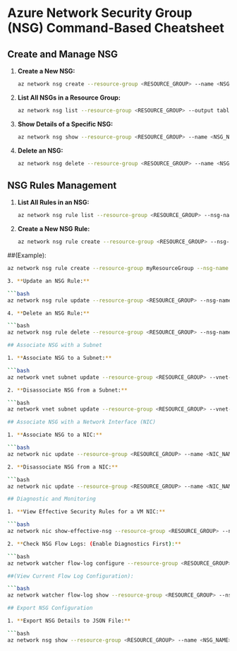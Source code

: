 # Azure Network Security Group (NSG) Command-Based Cheatsheet

## Create and Manage NSG

1. **Create a New NSG:**

   ```bash
   az network nsg create --resource-group <RESOURCE_GROUP> --name <NSG_NAME> --location <LOCATION>

2. **List All NSGs in a Resource Group:**

   ```bash
   az network nsg list --resource-group <RESOURCE_GROUP> --output table

3. **Show Details of a Specific NSG:**

   ```bash
   az network nsg show --resource-group <RESOURCE_GROUP> --name <NSG_NAME>

4. **Delete an NSG:**

   ```bash
   az network nsg delete --resource-group <RESOURCE_GROUP> --name <NSG_NAME>

## NSG Rules Management

1. **List All Rules in an NSG:**

   ```bash
   az network nsg rule list --resource-group <RESOURCE_GROUP> --nsg-name <NSG_NAME> --output table

2. **Create a New NSG Rule:**

   ```bash
   az network nsg rule create --resource-group <RESOURCE_GROUP> --nsg-name <NSG_NAME> --name <RULE_NAME> --priority <PRIORITY> --direction <Inbound|Outbound> --access <Allow|Deny> --protocol <Tcp|Udp|*|Icmp> --source-address-prefixes <SOURCE> --source-port-ranges <SOURCE_PORT> --destination-address-prefixes <DESTINATION> --destination-port-ranges <DESTINATION_PORT>

##(Example):

   ```bash
   az network nsg rule create --resource-group myResourceGroup --nsg-name myNSG --name AllowSSH --priority 100 --direction Inbound --access Allow --protocol Tcp --source-address-prefixes '*' --source-port-ranges '*' --destination-address-prefixes '*' --destination-port-ranges 22

3. **Update an NSG Rule:**

   ```bash
   az network nsg rule update --resource-group <RESOURCE_GROUP> --nsg-name <NSG_NAME> --name <RULE_NAME> --priority <NEW_PRIORITY>

4. **Delete an NSG Rule:**

   ```bash
   az network nsg rule delete --resource-group <RESOURCE_GROUP> --nsg-name <NSG_NAME> --name <RULE_NAME>

## Associate NSG with a Subnet

1. **Associate NSG to a Subnet:**

   ```bash
   az network vnet subnet update --resource-group <RESOURCE_GROUP> --vnet-name <VNET_NAME> --name <SUBNET_NAME> --network-security-group <NSG_NAME>

2. **Disassociate NSG from a Subnet:**

   ```bash
   az network vnet subnet update --resource-group <RESOURCE_GROUP> --vnet-name <VNET_NAME> --name <SUBNET_NAME> --remove networkSecurityGroup

## Associate NSG with a Network Interface (NIC)

1. **Associate NSG to a NIC:**

   ```bash
   az network nic update --resource-group <RESOURCE_GROUP> --name <NIC_NAME> --network-security-group <NSG_NAME>

2. **Disassociate NSG from a NIC:**

   ```bash
   az network nic update --resource-group <RESOURCE_GROUP> --name <NIC_NAME> --remove networkSecurityGroup

## Diagnostic and Monitoring

1. **View Effective Security Rules for a VM NIC:**

   ```bash
   az network nic show-effective-nsg --resource-group <RESOURCE_GROUP> --name <NIC_NAME>

2. **Check NSG Flow Logs: (Enable Diagnostics First):**

   ```bash
   az network watcher flow-log configure --resource-group <RESOURCE_GROUP> --nsg <NSG_NAME> --enabled true --storage-account <STORAGE_ACCOUNT> --retention 30

##(View Current Flow Log Configuration):

   ```bash
   az network watcher flow-log show --resource-group <RESOURCE_GROUP> --nsg <NSG_NAME>

## Export NSG Configuration

1. **Export NSG Details to JSON File:**

   ```bash
   az network nsg show --resource-group <RESOURCE_GROUP> --name <NSG_NAME> --output json > <OUTPUT_FILE>.json
